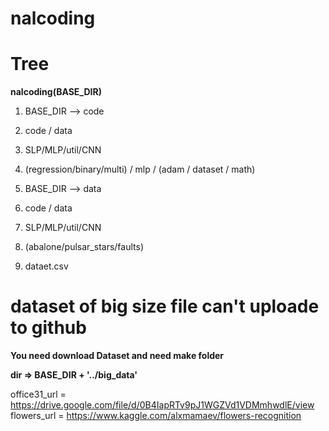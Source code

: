 # nalcoding

# Tree

**nalcoding(BASE_DIR)**

1. BASE_DIR --> code
2. code / data 
3. SLP/MLP/util/CNN
4. (regression/binary/multi) / mlp / (adam / dataset / math) 

1. BASE_DIR --> data
2. code / data 
3. SLP/MLP/util/CNN
4. (abalone/pulsar_stars/faults)
5. dataet.csv

# dataset of big size file can't uploade to github 

**You need download Dataset and need make folder**

**dir => BASE_DIR + '../big_data'**

office31_url = https://drive.google.com/file/d/0B4IapRTv9pJ1WGZVd1VDMmhwdlE/view
flowers_url = https://www.kaggle.com/alxmamaev/flowers-recognition

